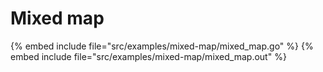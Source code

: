 # Mixed map

{% embed include file="src/examples/mixed-map/mixed_map.go" %}
{% embed include file="src/examples/mixed-map/mixed_map.out" %}



